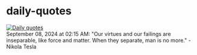 # daily-quotes
[![Daily quotes](https://github.com/ceepu8/daily-quotes/actions/workflows/daily-quote.yml/badge.svg)](https://github.com/ceepu8/daily-quotes/actions/workflows/daily-quote.yml)<br/>
September 08, 2024 at 02:15 AM: "Our virtues and our failings are inseparable, like force and matter. When they separate, man is no more." - Nikola Tesla
